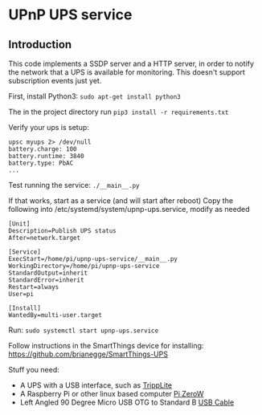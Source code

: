 # UPnP UPS service

## Introduction

This code implements a SSDP server and a HTTP server, in order to notify the network that a UPS is available for monitoring. This doesn't support subscription events just yet.

First, install Python3:
`sudo apt-get install python3`

The in the project directory run
`pip3 install -r requirements.txt`

Verify your ups is setup:

```
upsc myups 2> /dev/null
battery.charge: 100
battery.runtime: 3840
battery.type: PbAC
...
```

Test running the service:
`./__main__.py`

If that works, start as a service (and will start after reboot)
Copy the following into /etc/systemd/system/upnp-ups.service, modify as needed
```
[Unit]
Description=Publish UPS status
After=network.target

[Service]
ExecStart=/home/pi/upnp-ups-service/__main__.py
WorkingDirectory=/home/pi/upnp-ups-service
StandardOutput=inherit
StandardError=inherit
Restart=always
User=pi

[Install]
WantedBy=multi-user.target
```

Run:
```sudo systemctl start upnp-ups.service```

Follow instructions in the SmartThings device for installing: https://github.com/brianegge/SmartThings-UPS

Stuff you need:
 * A UPS with a USB interface, such as [TrippLite](https://amzn.to/2F5V4aA)
 * A Raspberry Pi or other linux based computer [Pi ZeroW](https://amzn.to/2qsbRdQ)
 * Left Angled 90 Degree Micro USB OTG to Standard B [USB Cable](https://amzn.to/2qpZZcq)

